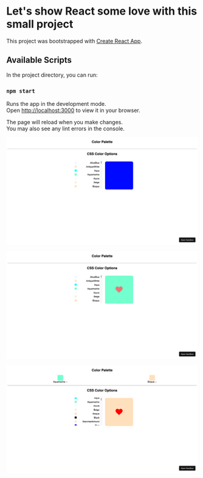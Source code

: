 # Let's show React some love with this small project

This project was bootstrapped with [Create React App](https://github.com/facebook/create-react-app).

## Available Scripts

In the project directory, you can run:

### `npm start`

Runs the app in the development mode.\
Open [http://localhost:3000](http://localhost:3000) to view it in your browser.

The page will reload when you make changes.\
You may also see any lint errors in the console.

<p align="center">
  <img src="https://github.com/mbruce10/Color-Palette-App/blob/main/images/1-ui.png">
</p>

<p align="center">
<img src="https://github.com/mbruce10/Color-Palette-App/blob/main/images/3-hover-heart.png" alt="The UI when hovering over a color"></p>

<p align="center">
<img src="https://github.com/mbruce10/Color-Palette-App/blob/main/images/5-pin-color-2.png" alt="The UI with pinned colors at top">
</p>
